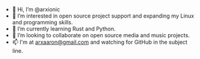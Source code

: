 - 👋 Hi, I’m @arxionic
- 👀 I’m interested in open source project support and expanding my Linux and programming skills.
- 🌱 I’m currently learning Rust and Python.
- 💞️ I’m looking to collaborate on open source media and music projects.
- 📫 I'm at arxaaron@gmail.com and watching for GitHub in the subject line.

<!---
arxionic/arxionic is a ✨ special ✨ repository because its `README.md` (this file) appears on your GitHub profile.
You can click the Preview link to take a look at your changes.
--->
